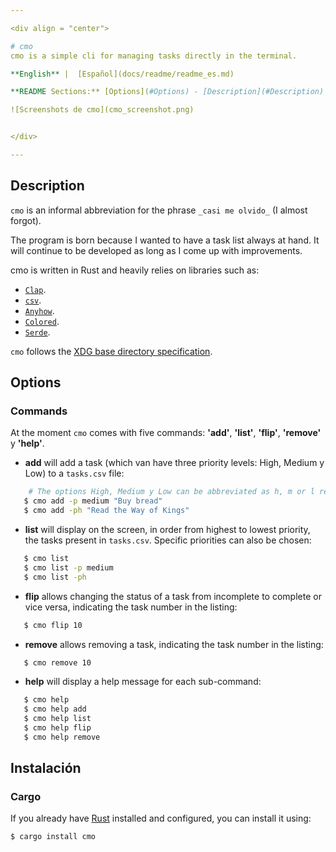 ```yaml
---

<div align = "center">

# cmo
cmo is a simple cli for managing tasks directly in the terminal.

**English** |  [Español](docs/readme/readme_es.md) 

**README Sections:** [Options](#Options) - [Description](#Description) - [Installation](#Installation)

![Screenshots de cmo](cmo_screenshot.png)


</div>

---
```


## Description
`cmo` is an informal abbreviation for the phrase `_casi me olvido_` (I almost forgot).

The program is born because I wanted to have a task list always at hand. It will continue to be developed as long as I come up with improvements.

cmo is written in Rust and heavily relies on libraries such as:
- [`Clap`](https://docs.rs/clap/latest/clap/).
- [`csv`](https://docs.rs/csv/latest/csv/).
- [`Anyhow`](https://docs.rs/anyhow/latest/anyhow/).
- [`Colored`](https://docs.rs/colored/latest/colored/).
- [`Serde`](https://docs.rs/serde/latest/serde/).

`cmo` follows the [XDG base directory specification](https://specifications.freedesktop.org/basedir-spec/basedir-spec-latest.html).

## Options
### Commands
At the moment `cmo` comes with five commands: **'add'**, **'list'**, **'flip'**, **'remove'** y **'help'**.

- **add** will add a task (which van have three priority levels: High, Medium y Low) to a `tasks.csv` file:
``` bash
    # The options High, Medium y Low can be abbreviated as h, m or l respectively.
   $ cmo add -p medium "Buy bread"
   $ cmo add -ph "Read the Way of Kings"
```
- **list** will display on the screen, in order from highest to lowest priority, the tasks present in `tasks.csv`. Specific priorities can also be chosen: 
``` bash
   $ cmo list
   $ cmo list -p medium 
   $ cmo list -ph
```
- **flip** allows changing the status of a task from incomplete to complete or vice versa, indicating the task number in the listing: 
``` bash
   $ cmo flip 10
```

- **remove** allows removing a task, indicating the task number in the listing: 
``` bash
   $ cmo remove 10
```

- **help** will display a help message for each sub-command:
``` bash
   $ cmo help 
   $ cmo help add 
   $ cmo help list
   $ cmo help flip 
   $ cmo help remove
```

## Instalación
### Cargo
If you already have [Rust](https://www.rust-lang.org/) installed and configured, you can install it using:
```
$ cargo install cmo
```
